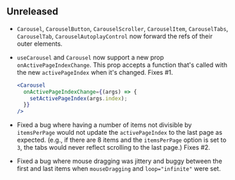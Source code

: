 ## Unreleased

- `Carousel`, `CarouselButton`, `CarouselScroller`, `CarouselItem`, `CarouselTabs`, `CarouselTab`, `CarouselAutoplayControl` now forward the refs of their outer elements.
- `useCarousel` and `Carousel` now support a new prop `onActivePageIndexChange`. This prop accepts a function that's called with the new `activePageIndex` when it's changed. Fixes #1.

  ```jsx
  <Carousel
    onActivePageIndexChange={(args) => {
      setActivePageIndex(args.index);
    }}
  />
  ```

- Fixed a bug where having a number of items not divisible by `itemsPerPage` would not update the `activePageIndex` to the last page as expected. (e.g., if there are 8 items and the `itemsPerPage` option is set to `3`, the tabs would never reflect scrolling to the last page.) Fixes #2.
- Fixed a bug where mouse dragging was jittery and buggy between the first and last items when `mouseDragging` and `loop="infinite"` were set.
